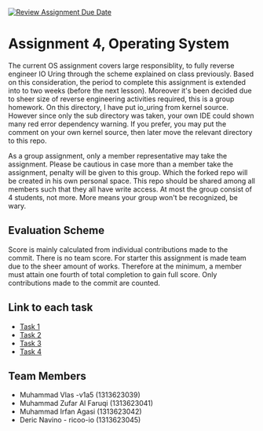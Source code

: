 [![Review Assignment Due Date](https://classroom.github.com/assets/deadline-readme-button-22041afd0340ce965d47ae6ef1cefeee28c7c493a6346c4f15d667ab976d596c.svg)](https://classroom.github.com/a/eqBYPo8e)
# Assignment 4, Operating System
The current OS assignment covers large responsiblity, to fully reverse engineer IO Uring through the scheme explained on class previously. Based on this consideration, the period to complete this assignment is extended into to two weeks (before the next lesson). Moreover it's been decided due to sheer size of reverse engineering activities required, this is a group homework. On this directory, I have put io_uring from kernel source. However since only the sub directory was taken, your own IDE could shown many red error dependency warning. If you prefer, you may put the comment on your own kernel source, then later move the relevant directory to this repo.

As a group assignment, only a member representative may take the assignment. Please be cautious in case more than a member take the assignment, penalty will be given to this group. Which the forked repo will be created in his own personal space. This repo should be shared among all members such that they all have write access. At most the group consist of 4 students, not more. More means your group won't be recognized, be wary.

## Evaluation Scheme
Score is mainly calculated from individual contributions made to the commit. There is no team score. For starter this assignment is made team due to the sheer amount of works. Therefore at the minimum, a member must attain one fourth of total completion to gain full score. Only contributions made to the commit are counted.

## Link to each task
- [Task 1](/source_information.md)
- [Task 2](/function_dependency.md)
- [Task 3](/data_structure.md)
- [Task 4](/function_documentation.md)

## Team Members
- Muhammad Vlas -v1a5 (1313623039)
- Muhammad Zufar Al Faruqi (1313623041)
- Muhammad Irfan Agasi (1313623042)
- Deric Navino - ricoo-io (1313623045)
